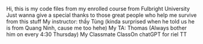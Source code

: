 Hi, this is my code files from my enrolled course from Fulbright University
Just wanna give a special thanks to those great people who help me survive from this stuff
	My instructor: thầy Tùng (kinda surprised when he told us he is from Quang Ninh, cause me too hehe)
 	My TA: Thomas (Always bother him on every 4:30 Thursday)
  	My Classmate 
   	ClassOn chatGPT for riel TT 
